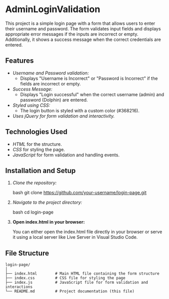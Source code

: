 # AdminLoginValidation

This project is a simple login page with a form that allows users to enter their username and password. The form validates input fields and displays appropriate error messages if the inputs are incorrect or empty. Additionally, it shows a success message when the correct credentials are entered.

## Features

- *Username and Password validation:* 
  - Displays "Username is Incorrect" or "Password is Incorrect" if the fields are incorrect or empty.
- *Success Message:* 
  - Displays "Login successful" when the correct username (admin) and password (Dolphin) are entered.
- *Styled using CSS:* 
  - The login button is styled with a custom color (#368216).
- *Uses jQuery for form validation and interactivity.*

## Technologies Used

- *HTML* for the structure.
- *CSS* for styling the page.
- *JavaScript* for form validation and handling events.

## Installation and Setup

1. *Clone the repository:*

    bash
    git clone https://github.com/your-username/login-page.git
    

2. *Navigate to the project directory:*

    bash
    cd login-page
    

3. **Open index.html in your browser:**
   
   You can either open the index.html file directly in your browser or serve it using a local server like Live Server in Visual Studio Code.

## File Structure

```plaintext
login-page/
│
├── index.html        # Main HTML file containing the form structure
├── index.css         # CSS file for styling the page
├── index.js          # JavaScript file for form validation and interactions
└── README.md         # Project documentation (this file)

